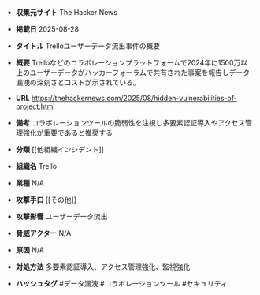 - **収集元サイト**
The Hacker News

- **掲載日**
2025-08-28

- **タイトル**
Trelloユーザーデータ流出事件の概要

- **概要**
Trelloなどのコラボレーションプラットフォームで2024年に1500万以上のユーザーデータがハッカーフォーラムで共有された事案を報告しデータ漏洩の深刻さとコストが示されている。

- **URL**
https://thehackernews.com/2025/08/hidden-vulnerabilities-of-project.html

- **備考**
コラボレーションツールの脆弱性を注視し多要素認証導入やアクセス管理強化が重要であると推奨する

- **分類**
[[他組織インシデント]]

- **組織名**
Trello

- **業種**
N/A

- **攻撃手口**
[[その他]]

- **攻撃影響**
ユーザーデータ流出

- **脅威アクター**
N/A

- **原因**
N/A

- **対処方法**
多要素認証導入、アクセス管理強化、監視強化

- **ハッシュタグ**
#データ漏洩 #コラボレーションツール #セキュリティ
